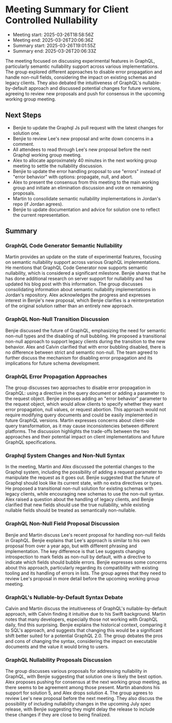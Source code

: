 # Meeting Summary for Client Controlled Nullability

- Meeting start: 2025-03-26T18:58:56Z
- Meeting end: 2025-03-26T20:06:36Z
- Summary start: 2025-03-26T19:01:55Z
- Summary end: 2025-03-26T20:06:33Z

The meeting focused on discussing experimental features in GraphQL, particularly semantic nullability support across various implementations. The group explored different approaches to disable error propagation and handle non-null fields, considering the impact on existing schemas and legacy clients. They also debated the intuitiveness of GraphQL's nullable-by-default approach and discussed potential changes for future versions, agreeing to review new proposals and push for consensus in the upcoming working group meeting.

## Next Steps

- Benjie to update the Graphql Js pull request with the latest changes for solution one.
- Benjie to review Lee's new proposal and write down concerns in a comment.
- All attendees to read through Lee's new proposal before the next Graphql working group meeting.
- Alex to allocate approximately 40 minutes in the next working group meeting to settle the nullability discussion.
- Benjie to update the error handling proposal to use "errors" instead of "error behavior" with options: propagate, null, and abort.
- Alex to present the consensus from this meeting to the main working group and initiate an elimination discussion and vote on remaining proposals.
- Martin to consolidate semantic nullability implementations in Jordan's repo (if Jordan agrees).
- Benjie to update documentation and advice for solution one to reflect the current representation.

## Summary

### GraphQL Code Generator Semantic Nullability

Martin provides an update on the state of experimental features, focusing on semantic nullability support across various GraphQL implementations. He mentions that GraphQL Code Generator now supports semantic nullability, which is considered a significant milestone. Benjie shares that he has done additional research on server support for nullability and has updated his blog post with this information. The group discusses consolidating information about semantic nullability implementations in Jordan's repository. Alex acknowledges the progress and expresses interest in Benjie's new proposal, which Benjie clarifies is a reinterpretation of the original solution rather than an entirely new approach.

### GraphQL Non-Null Transition Discussion

Benjie discussed the future of GraphQL, emphasizing the need for semantic non-null types and the disabling of null bubbling. He proposed a transitional non-null approach to support legacy clients during the transition to the new behavior. Alex and Calvin clarified that with error bubbling disabled, there is no difference between strict and semantic non-null. The team agreed to further discuss the mechanism for disabling error propagation and its implications for future schema development.

### GraphQL Error Propagation Approaches

The group discusses two approaches to disable error propagation in GraphQL: using a directive in the query document or adding a parameter to the request object. Benjie proposes adding an "error behavior" parameter to the request object, which would allow clients to specify whether they want error propagation, null values, or request abortion. This approach would not require modifying query documents and could be easily implemented in future GraphQL versions. Martin expresses concerns about client-side query transformation, as it may cause inconsistencies between different platforms. The discussion highlights the trade-offs between the two approaches and their potential impact on client implementations and future GraphQL specifications.

### Graphql System Changes and Non-Null Syntax

In the meeting, Martin and Alex discussed the potential changes to the Graphql system, including the possibility of adding a request parameter to manipulate the request as it goes out. Benjie suggested that the future of Graphql should look like its current state, with no extra directives or types. He proposed a transitional non-null solution for existing schemas with legacy clients, while encouraging new schemas to use the non-null syntax. Alex raised a question about the handling of legacy clients, and Benjie clarified that new fields should use the true nullability, while existing nullable fields should be treated as semantically non-nullable.

### GraphQL Non-Null Field Proposal Discussion

Benjie and Martin discuss Lee's recent proposal for handling non-null fields in GraphQL. Benjie explains that Lee's approach is similar to his own proposal from over a year ago, but with different phrasing and implementation. The key difference is that Lee suggests changing introspection to mark fields as non-null by default, with a directive to indicate which fields should bubble errors. Benjie expresses some concerns about this approach, particularly regarding its compatibility with existing tooling and its handling of errors in lists. The group agrees that they need to review Lee's proposal in more detail before the upcoming working group meeting.

### GraphQL's Nullable-by-Default Syntax Debate

Calvin and Martin discuss the intuitiveness of GraphQL's nullable-by-default approach, with Calvin finding it intuitive due to his Swift background. Martin notes that many developers, especially those not working with GraphQL daily, find this surprising. Benjie explains the historical context, comparing it to SQL's approach, and suggests that changing this would be a significant shift better suited for a potential GraphQL 2.0. The group debates the pros and cons of changing the syntax, considering the impact on executable documents and the value it would bring to users.

### GraphQL Nullability Proposals Discussion

The group discusses various proposals for addressing nullability in GraphQL, with Benjie suggesting that solution one is likely the best option. Alex proposes pushing for consensus at the next working group meeting, as there seems to be agreement among those present. Martin abandons his support for solution 5, and Alex drops solution 4. The group agrees to review Lee's new proposal before the next meeting. They also discuss the possibility of including nullability changes in the upcoming July spec release, with Benjie suggesting they might delay the release to include these changes if they are close to being finalized.
